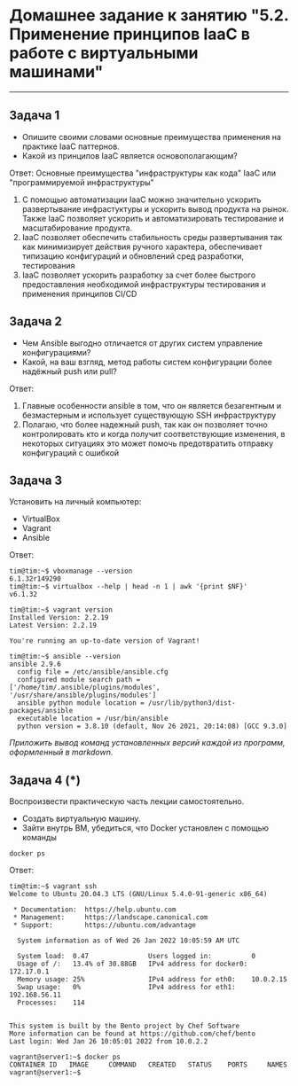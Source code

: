 
# Домашнее задание к занятию "5.2. Применение принципов IaaC в работе с виртуальными машинами"

---

## Задача 1

- Опишите своими словами основные преимущества применения на практике IaaC паттернов.
- Какой из принципов IaaC является основополагающим?

Ответ:
Основные преимущества "инфраструктуры как кода" IaaC или "программируемой инфраструктуры" 
1) С помощью автоматизации IaaC можно значительно ускорить развертывание инфрастуктуры и ускорить вывод продукта на рынок.  
Также IaaC позволяет ускорить и автоматизировать тестирование и масштабирование продукта.
2) IaaC позволяет обеспечить стабильность среды развертывания так как минимизирует действия ручного характера, обеспечивает типизацию конфигураций и обновлений сред разработки, тестирования  
3) IaaC позволяет ускорить разработку за счет более быстрого предоставления необходимой инфраструктуры тестирования и применения принципов CI/CD

## Задача 2

- Чем Ansible выгодно отличается от других систем управление конфигурациями?  
- Какой, на ваш взгляд, метод работы систем конфигурации более надёжный push или pull?  

Ответ:
1) Главные особенности ansible в том, что он является безагентным и безмастерным и использует существующую SSH инфраструктуру  
2) Полагаю, что более надежный push, так как он позволяет точно контролировать кто и когда получит соответствующие изменения, в некоторых ситуациях это может помочь предотвратить отправку конфигураций с ошибкой  

## Задача 3

Установить на личный компьютер:

- VirtualBox
- Vagrant
- Ansible

Ответ:
```shell
tim@tim:~$ vboxmanage --version
6.1.32r149290
tim@tim:~$ virtualbox --help | head -n 1 | awk '{print $NF}'
v6.1.32

tim@tim:~$ vagrant version
Installed Version: 2.2.19
Latest Version: 2.2.19

You're running an up-to-date version of Vagrant!

tim@tim:~$ ansible --version
ansible 2.9.6
  config file = /etc/ansible/ansible.cfg
  configured module search path = ['/home/tim/.ansible/plugins/modules', '/usr/share/ansible/plugins/modules']
  ansible python module location = /usr/lib/python3/dist-packages/ansible
  executable location = /usr/bin/ansible
  python version = 3.8.10 (default, Nov 26 2021, 20:14:08) [GCC 9.3.0]
```

*Приложить вывод команд установленных версий каждой из программ, оформленный в markdown.*

## Задача 4 (*)

Воспроизвести практическую часть лекции самостоятельно.

- Создать виртуальную машину.
- Зайти внутрь ВМ, убедиться, что Docker установлен с помощью команды
```
docker ps
```
Ответ:

```shell
tim@tim:~$ vagrant ssh
Welcome to Ubuntu 20.04.3 LTS (GNU/Linux 5.4.0-91-generic x86_64)

 * Documentation:  https://help.ubuntu.com
 * Management:     https://landscape.canonical.com
 * Support:        https://ubuntu.com/advantage

  System information as of Wed 26 Jan 2022 10:05:59 AM UTC

  System load:  0.47               Users logged in:          0
  Usage of /:   13.4% of 30.88GB   IPv4 address for docker0: 172.17.0.1
  Memory usage: 25%                IPv4 address for eth0:    10.0.2.15
  Swap usage:   0%                 IPv4 address for eth1:    192.168.56.11
  Processes:    114


This system is built by the Bento project by Chef Software
More information can be found at https://github.com/chef/bento
Last login: Wed Jan 26 10:05:01 2022 from 10.0.2.2

vagrant@server1:~$ docker ps
CONTAINER ID   IMAGE     COMMAND   CREATED   STATUS    PORTS     NAMES
vagrant@server1:~$

```